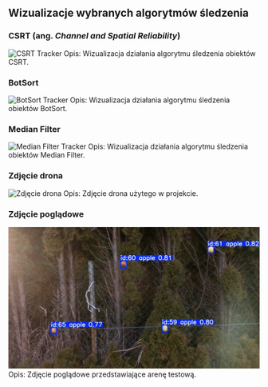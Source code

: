 ## Wizualizacje wybranych algorytmów śledzenia

### CSRT (ang. *Channel and Spatial Reliability*)
<img src="rosbag_20000101_024312_csrt.gif" alt="CSRT Tracker" width="600">  
Opis: Wizualizacja działania algorytmu śledzenia obiektów CSRT.

### BotSort
<img src="rosbag_20000101_024312_BotSort.gif" alt="BotSort Tracker" width="600">  
Opis: Wizualizacja działania algorytmu śledzenia obiektów BotSort.

### Median Filter
<img src="rosbag_20000101_024312_median.gif" alt="Median Filter Tracker" width="600">  
Opis: Wizualizacja działania algorytmu śledzenia obiektów Median Filter.

### Zdjęcie drona
<img src="drone_photo.jpeg" alt="Zdjęcie drona" width="600">  
Opis: Zdjęcie drona użytego w projekcie.

### Zdjęcie poglądowe
<img src="detection_photo.png" alt="Zdjęcie poglądowe" width="600">  
Opis: Zdjęcie poglądowe przedstawiające arenę testową.
